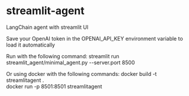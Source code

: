 # streamlit-agent
LangChain agent with streamlit UI

Save your OpenAI token in the OPENAI_API_KEY 
environment variable to load it automatically

Run with the following command:
streamlit run streamlit_agent/minimal_agent.py --server.port 8500

Or using docker with the following commands:
docker build -t streamlitagent .      
docker run -p 8501:8501 streamlitagent